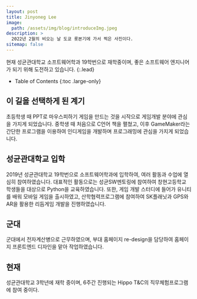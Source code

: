 ```yaml
---
layout: post
title: Jinyoneg Lee
image: 
  path: /assets/img/blog/introduceImg.jpeg
description: >
  2022년 2월의 비오는 날 도쿄 롯본기에 가서 찍은 사진이다.
sitemap: false
---
```


현재 성균관대학교 소프트웨어학과 19학번으로 재학중이며, 좋은 소프트웨어 엔지니어가 되기 위해 도전하고 있습니다.
{:.lead}

<!-- [Modernized](#linking-in-style) [design](#whats-in-the-cards), [big headlines](#ready-for-the-big-screen), big new features: [Built-In Search](#built-in-search), [Sticky Table of Contents](#sticky-table-of-contents), and [Auto-Hiding Navbar](#auto-hiding-navbar). That [and more](#and-much-more) is Hydejack 9. -->

- Table of Contents
{:toc .large-only}

## 이 길을 선택하게 된 계기
초등학생 때 PPT로 마우스피하기 게임을 만드는 것을 시작으로 게임개발 분야에 관심을 가지게 되었습니다. 중학생 때 처음으로 C언어 책을 펼쳤고, 이후 GameMaker라는 간단한 프로그램을 이용하여 인디게임을 개발하며 프로그래밍에 관심을 가지게 되었습니다.
<!-- Ever since the introduction of Dark Mode, link styles have been a bit of an issue. Specifically, finding an accent color that worked on both light and dark backgrounds was the problem. With Hydejack 9, the [link style](#linking-in-style) has been revamped so that legibility is no longer tied to the choice of accent_color, giving you much more freedom in creating a unique design flavor for your site. -->
 
## 성균관대학교 입학
2019년 성균관대학교 19학번으로 소프트웨어학과에 입학하여, 여러 활동과 수업에 열심히 참여하였습니다.
대표적인 활동으로는 성균SW멘토링에 참여하여 창현고등학교 학생들을 대상으로 Python을 교육하였습니다.
또한, 게임 개발 스터디에 들어가 유니티를 배워 모바일 게임을 출시하였고, 산학협력프로그램에 참여하여 SK플래닛과 GPS와 AR을 활용한 리듬게임 개발을 진행하였습니다.
<!-- The theme on which Hydejack is based was designed for a different era of the web. Hydejack has inherited many of its limitations, but over time I've made adjustments, such as centering the content column for better reading ergonomics. 

With version 9, Hydejack takes full advantage of large displays. Whether it's design indulgences such as oversized headlines, or quality of life improvements such as a floating table of contents, Hydejack now finds use for all that extra screen real estate[^1].  -->
 
## 군대
군대에서 전자계산병으로 근무하였으며, 부대 홈페이지 re-design을 담당하여 홈페이지 프론트엔드 디자인을 맡아 작업하였습니다.
<!-- Hydejack 9 now lets you use ontent cards for both projects and posts. 
The cards have been redesigned with a new hover style and drop shadows and they retain their unique transition-to-next-page animations, which now also work on the `blog` layout. The new `grid` layout lets you do that.

Good images are key to making the most out of content cards. For that reason, a [chapter on images](../../docs/basics.md#adding-images) has been added to the documentation.대 -->
 
## 현재
성균관대학교 3학년에 재학 중이며, 6주간 진행되는 Hippo T&C의 직무체험프로그램에 참여 중이다.

<!-- Hydejack now has Built-In Search. It even works offline. I've been prototyping many approaches and eventually settled on a fully client-side, off-the-main thread solution that perfectly fits the use case of personal sites and shows surprisingly good results[^2]. 

The new search UI is custom made for Hydejack and shows beautiful previews of your posts and pages, right on top of your regular content.

Together with the Auto-Hiding Navbar, your entire content library is now only a couple of keystrokes away. -->
 
<!-- ## Auto-Hiding Navbar

A navbar that's there when you need it, and disappears when you don't. Simple as that.
 
## Sticky Table of Contents

Already a staple on so many sites on the web, this pattern is now also available in Hydejack. 
What's unique about it is that it simply picks up the table of contents already created by kramdown's `{:toc}` tag and transparently upgrades it to a fully dynamic version.
 
## …and much more

Other noteworthy changes include:
- Support for Jekyll 4
- Choice between MathJax and KaTeX for math rendering
- Use of `jekyll-include-cache` for drastically improved page building speeds
- New variables configuration file — adjust content width, sidebar width, font size, etc...
- ...and the option to disable grouping projects by year.

Read the the [CHANGELOG](../../CHANGELOG.md){:.heading.flip-title} for the full scope of features and improvements made in Hydejack 9.
Maybe just glance at it to confirm that it is indeed a pretty long list.
 
## Even More to Come

New features for 9.1 are already lined up. Code block headers and code line highlights for even better technical blogging, as well as download buttons on the resume page for PDF, vCard, and Resume JSON are just around the corner.
 
## Get It Now
The Free Version of Hydejack is now availabe on [RubyGems](https://rubygems.org/gems/jekyll-theme-hydejack)
and for the first time also on [GitHub Packages](https://github.com/hydecorp/hydejack/packages). 
The source code is available on [GitHub](https://github.com/hydecorp/hydejack) as always.

The PRO Version is scheduled to release on July 7th on Gumroad. Pre-Orders are open now:

<div class="gumroad-product-embed" data-gumroad-product-id="nuOluY"><a href="https://gumroad.com/l/nuOluY">Loading…</a></div>



[^1]: If you are a fan of the old two-column layout, or don't like modern design tropes such as mega headlines, Hydejack lets you revert these changes on a case-by-case basis via configuration options.

[^2]:
      Search was mainly tested for English and German. Please let me know about issues in other languages. 
      While I've tried to find a multi-language solution, most showed drastically worse  results for the English base case.
      If you're technically inclined, you can adopt the code located in `_includes/js/search-worker.js` to your needs. -->



